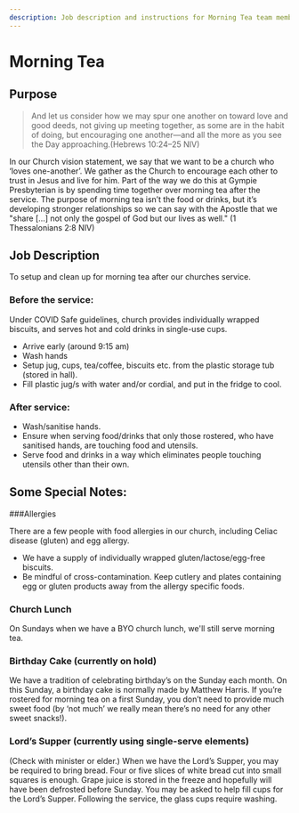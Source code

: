 ```yaml
---
description: Job description and instructions for Morning Tea team members
---
```


# Morning Tea

## Purpose

> And let us consider how we may spur one another on toward love and good deeds, not giving up meeting together, as some are in the habit of doing, but encouraging one another—and all the more as you see the Day approaching.\(Hebrews 10:24–25 NIV\)

In our Church vision statement, we say that we want to be a church who ‘loves one-another’. We gather as the Church to encourage each other to trust in Jesus and live for him. Part of the way we do this at Gympie Presbyterian is by spending time together over morning tea after the service. The purpose of morning tea isn’t the food or drinks, but it’s developing stronger relationships so we can say with the Apostle that we "share \[…\] not only the gospel of God but our lives as well." \(1 Thessalonians 2:8 NIV\)

## Job Description

To setup and clean up for morning tea after our churches service.

### Before the service:

Under COVID Safe guidelines, church provides individually wrapped biscuits, and serves hot and cold drinks in single-use cups.

* Arrive early \(around 9:15 am\)
* Wash hands
* Setup jug, cups, tea/coffee, biscuits etc. from the plastic storage tub (stored in hall).
* Fill plastic jug/s with water and/or cordial, and put in the fridge to cool.

### After service:

* Wash/sanitise hands.
* Ensure when serving food/drinks that only those rostered, who have sanitised hands, are touching food and utensils.
* Serve food and drinks in a way which eliminates people touching utensils other than their own.

## Some Special Notes:

###Allergies

There are a few people with food allergies in our church, including Celiac disease \(gluten\) and egg allergy.

* We have a supply of individually wrapped gluten/lactose/egg-free biscuits. 
* Be mindful of cross-contamination. Keep cutlery and plates containing egg or gluten products away from the allergy specific foods.

### Church Lunch

On Sundays when we have a BYO church lunch, we'll still serve morning tea.

### Birthday Cake (currently on hold)

We have a tradition of celebrating birthday’s on the Sunday each month. On this Sunday, a birthday cake is normally made by Matthew Harris. If you’re rostered for morning tea on a first Sunday, you don’t need to provide much sweet food \(by ‘not much’ we really mean there’s no need for any other sweet snacks!\).

### Lord’s Supper (currently using single-serve elements)

\(Check with minister or elder.\) When we have the Lord’s Supper, you may be required to bring bread. Four or five slices of white bread cut into small squares is enough. Grape juice is stored in the freeze and hopefully will have been defrosted before Sunday. You may be asked to help fill cups for the Lord’s Supper. Following the service, the glass cups require washing.

